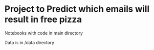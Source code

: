 # Project to Predict which emails will result in free pizza

Notebooks with code in main directory

Data is in /data directory
